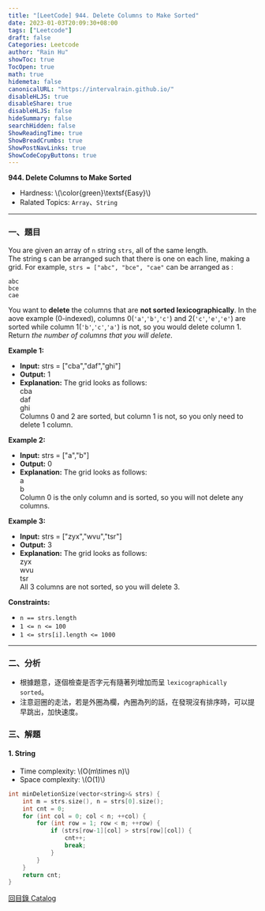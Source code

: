 ```yaml
---
title: "[LeetCode] 944. Delete Columns to Make Sorted"
date: 2023-01-03T20:09:30+08:00
tags: ["Leetcode"]
draft: false
Categories: Leetcode
author: "Rain Hu"
showToc: true
TocOpen: true
math: true
hidemeta: false
canonicalURL: "https://intervalrain.github.io/"
disableHLJS: true
disableShare: true
disableHLJS: false
hideSummary: false
searchHidden: false
ShowReadingTime: true
ShowBreadCrumbs: true
ShowPostNavLinks: true
ShowCodeCopyButtons: true
---
```

**944. Delete Columns to Make Sorted**
+ Hardness: \\(\color{green}\textsf{Easy}\\)
+ Ralated Topics: `Array`、`String`
---
### 一、題目
You are given an array of `n` string `strs`, all of the same length.  
The string s can be arranged such that there is one on each line, making a grid. For example, `strs = ["abc", "bce", "cae"` can be arranged as :  
```
abc
bce
cae
```
You want to **delete** the columns that are **not sorted lexicographically**. In the aove example (0-indexed), columns 0(`'a'`,`'b'`,`'c'`) and 2(`'c'`,`'e'`,`'e'`) are sorted while column 1(`'b'`,`'c'`,`'a'`) is not, so you would delete column 1.  
Return *the number of columns that you will delete*.


**Example 1:**  
+ **Input:** strs = ["cba","daf","ghi"]
+ **Output:** 1
+ **Explanation:** The grid looks as follows:  
  cba  
  daf  
  ghi  
Columns 0 and 2 are sorted, but column 1 is not, so you only need to delete 1 column.  


**Example 2:**
+ **Input:** strs = ["a","b"]
+ **Output:** 0
+ **Explanation:** The grid looks as follows:  
  a  
  b  
Column 0 is the only column and is sorted, so you will not delete any columns.

**Example 3:**
+ **Input:** strs = ["zyx","wvu","tsr"]
+ **Output:** 3
+ **Explanation:** The grid looks as follows:  
  zyx  
  wvu  
  tsr  
All 3 columns are not sorted, so you will delete 3.

**Constraints:**
+ `n == strs.length`
+ `1 <= n <= 100`
+ `1 <= strs[i].length <= 1000`
---

### 二、分析
+ 根據題意，逐個檢查是否字元有隨著列增加而呈 `lexicographically sorted`。
+ 注意迴圈的走法，若是外圈為欄，內圈為列的話，在發現沒有排序時，可以提早跳出，加快速度。

### 三、解題
#### 1. String
+ Time complexity: \\(O(m\times n)\\)
+ Space complexity: \\(O(1)\\)
```C++
int minDeletionSize(vector<string>& strs) {
    int m = strs.size(), n = strs[0].size();
    int cnt = 0;
    for (int col = 0; col < n; ++col) {
        for (int row = 1; row < m; ++row) {
            if (strs[row-1][col] > strs[row][col]) {
                cnt++;
                break;
            }
        }
    }
    return cnt;
}
```
[回目錄 Catalog](/leetcode)